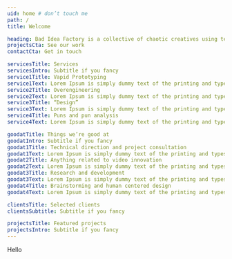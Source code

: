 ```yaml
---
uid: home # don’t touch me
path: /
title: Welcome

heading: Bad Idea Factory is a collective of chaotic creatives using technology to make people thinking face emoji. We have been working in this space for hundreds of thousands of years.
projectsCta: See our work
contactCta: Get in touch

servicesTitle: Services
servicesIntro: Subtitle if you fancy
service1Title: Vapid Prototyping
service1Text: Lorem Ipsum is simply dummy text of the printing and typesetting industry. Lorem Ipsum has been the industry's standard dummy text ever since the 1500s.
service2Title: Overengineering
service2Text: Lorem Ipsum is simply dummy text of the printing and typesetting industry. Lorem Ipsum has been the industry's standard dummy text ever since the 1500s.
service3Title: “Design”
service3Text: Lorem Ipsum is simply dummy text of the printing and typesetting industry. Lorem Ipsum has been the industry's standard dummy text ever since the 1500s.
service4Title: Puns and pun analysis
service4Text: Lorem Ipsum is simply dummy text of the printing and typesetting industry. Lorem Ipsum has been the industry's standard dummy text ever since the 1500s.

goodatTitle: Things we’re good at
goodatIntro: Subtitle if you fancy
goodat1Title: Technical direction and project consultation
goodat1Text: Lorem Ipsum is simply dummy text of the printing and typesetting industry. Lorem Ipsum has been the industry's standard dummy text ever since the 1500s.
goodat2Title: Anything related to video innovation
goodat2Text: Lorem Ipsum is simply dummy text of the printing and typesetting industry. Lorem Ipsum has been the industry's standard dummy text ever since the 1500s.
goodat3Title: Research and development
goodat3Text: Lorem Ipsum is simply dummy text of the printing and typesetting industry. Lorem Ipsum has been the industry's standard dummy text ever since the 1500s.
goodat4Title: Brainstorming and human centered design
goodat4Text: Lorem Ipsum is simply dummy text of the printing and typesetting industry. Lorem Ipsum has been the industry's standard dummy text ever since the 1500s.

clientsTitle: Selected clients
clientsSubtitle: Subtitle if you fancy

projectsTitle: Featured projects
projectsIntro: Subtitle if you fancy
---
```


Hello
